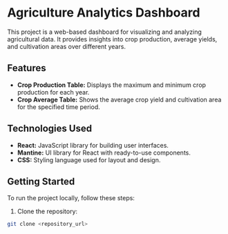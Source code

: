 # Agriculture Analytics Dashboard

This project is a web-based dashboard for visualizing and analyzing agricultural data. It provides insights into crop production, average yields, and cultivation areas over different years.

## Features

- **Crop Production Table:** Displays the maximum and minimum crop production for each year.
- **Crop Average Table:** Shows the average crop yield and cultivation area for the specified time period.

## Technologies Used

- **React:** JavaScript library for building user interfaces.
- **Mantine:** UI library for React with ready-to-use components.
- **CSS:** Styling language used for layout and design.

## Getting Started

To run the project locally, follow these steps:

1. Clone the repository:

```bash
git clone <repository_url>
